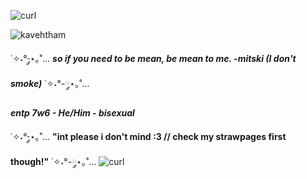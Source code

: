 ![curl](https://64.media.tumblr.com/3ce1d10f2270371fb416ac4556f0b594/070a31771de71680-52/s540x810/c3f757cf4aa6683e8ed1eb4ed6eb6ce1f1ca1744.pnj)



![kavehtham](https://64.media.tumblr.com/afce8eeee014cc6129539c00f826379f/070a31771de71680-57/s540x810/6e38981530b90a1342e627703ea4176545fd0ee3.pnj)

˙✧˖°-༘⋆｡˚… ***so if you need to be mean, be mean to me. -mitski (I don't smoke)*** ˙✧˖°-༘⋆｡˚…
             
***entp 7w6 - He/Him - bisexual***


˙✧˖°-༘⋆｡˚… **"int please i don't mind :3 // check my strawpages first though!"** ˙✧˖°-༘⋆｡˚…
![curl](https://64.media.tumblr.com/0e7254ab4ff1d89f1f2988a5ff6521ad/070a31771de71680-72/s540x810/c6008c7b724020342dc0b1b41aabf0e7f54939ac.pnj)
